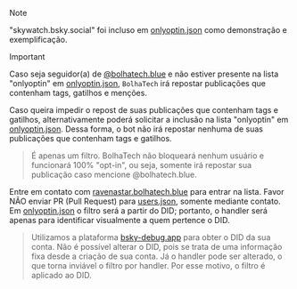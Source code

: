 > [!NOTE]
> "skywatch.bsky.social" foi incluso em [onlyoptin.json](./onlyoptin.json) como demonstração e exemplificação.

> [!IMPORTANT] 
> Caso seja seguidor(a) de [@bolhatech.blue](https://bsky.app/profile/bolhatech.blue) e não estiver presente na lista "onlyoptin" em [onlyoptin.json](./onlyoptin.json), `BolhaTech` irá repostar publicações que contenham tags, gatilhos e menções.

Caso queira impedir o repost de suas publicações que contenham tags e gatilhos, alternativamente poderá solicitar a inclusão na lista "onlyoptin" em [onlyoptin.json](./onlyoptin.json). Dessa forma, o bot não irá repostar nenhuma de suas publicações que contenham tags e gatilhos.

> É apenas um filtro. BolhaTech não bloqueará nenhum usuário e funcionará 100% "opt-in", ou seja, somente irá repostar sua publicação caso mencione @bolhatech.blue.

Entre em contato com [ravenastar.bolhatech.blue](https://bsky.app/profile/ravenastar.bolhatech.blue) para entrar na lista. Favor NÃO enviar PR (Pull Request) para [users.json](./users.json), somente mediante contato. Em [onlyoptin.json](./onlyoptin.json) o filtro será a partir do DID; portanto, o handler será apenas para identificar visualmente a quem pertence o DID.

> Utilizamos a plataforma [bsky-debug.app](https://bsky-debug.app) para obter o DID da sua conta. Não é possível alterar o DID, pois se trata de uma informação fixa desde a criação de sua conta. Já o handler pode ser alterado, o que torna inviável o filtro por handler. Por esse motivo, o filtro é aplicado ao DID.
